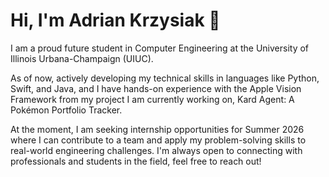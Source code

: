 # Hi, I'm Adrian Krzysiak 👋

I am a proud future student in Computer Engineering at the University of Illinois Urbana-Champaign (UIUC).

As of now, actively developing my technical skills in languages like Python, Swift, and Java, and I have hands-on experience with the Apple Vision Framework from my project I am currently working on, Kard Agent: A Pokémon Portfolio Tracker.

At the moment, I am seeking internship opportunities for Summer 2026 where I can contribute to a team and apply my problem-solving skills to real-world engineering challenges. I'm always open to connecting with professionals and students in the field, feel free to reach out!
